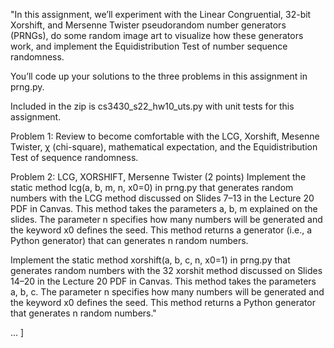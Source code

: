 "In this assignment, we’ll experiment with the Linear Congruential, 32-bit Xorshift, and Mersenne
Twister pseudorandom number generators (PRNGs), do some random image art to visualize how
these generators work, and implement the Equidistribution Test of number sequence randomness.

You’ll code up your solutions to the three problems in this assignment in prng.py. 

Included in the zip is cs3430_s22_hw10_uts.py with unit tests for this assignment. 

Problem 1:
Review to become comfortable with the LCG, Xorshift, Mesenne Twister, χ (chi-square), mathematical expectation,
and the Equidistribution Test of sequence randomness.

Problem 2: LCG, XORSHIFT, Mersenne Twister (2 points)
Implement the static method lcg(a, b, m, n, x0=0) in prng.py that generates random numbers
with the LCG method discussed on Slides 7–13 in the Lecture 20 PDF in Canvas. This method
takes the parameters a, b, m explained on the slides. The parameter n specifies how many numbers
will be generated and the keyword x0 defines the seed. This method returns a generator (i.e., a
Python generator) that can generates n random numbers. 

Implement the static method xorshift(a, b, c, n, x0=1) in prng.py that generates random
numbers with the 32 xorshit method discussed on Slides 14–20 in the Lecture 20 PDF in Canvas.
This method takes the parameters a, b, c. The parameter n specifies how many numbers will be
generated and the keyword x0 defines the seed. This method returns a Python generator that
generates n random numbers."

... ] 
